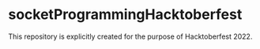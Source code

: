 # socketProgrammingHacktoberfest
This repository is explicitly created for the purpose of Hacktoberfest 2022.
